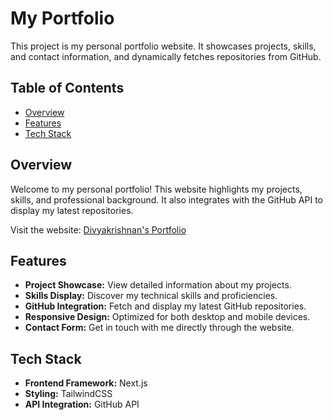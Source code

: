 # My Portfolio

This project is my personal portfolio website. It showcases projects, skills, and contact information, and dynamically fetches repositories from GitHub.

## Table of Contents

- [Overview](#overview)
- [Features](#features)
- [Tech Stack](#tech-stack)

## Overview

Welcome to my personal portfolio! This website highlights my projects, skills, and professional background. It also integrates with the GitHub API to display my latest repositories.

Visit the website: [Divyakrishnan's Portfolio](https://www.divyakrishnan.tech/)

## Features

- **Project Showcase:** View detailed information about my projects.
- **Skills Display:** Discover my technical skills and proficiencies.
- **GitHub Integration:** Fetch and display my latest GitHub repositories.
- **Responsive Design:** Optimized for both desktop and mobile devices.
- **Contact Form:** Get in touch with me directly through the website.

## Tech Stack

- **Frontend Framework:** Next.js
- **Styling:** TailwindCSS
- **API Integration:** GitHub API
